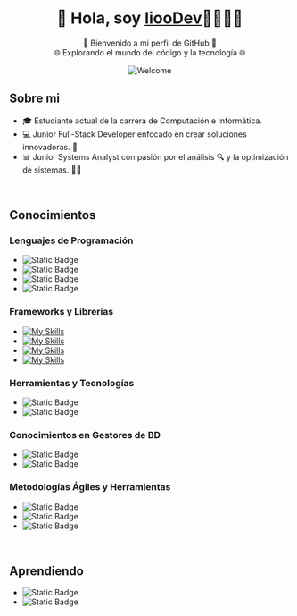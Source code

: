 <div align="center">
  <h1 align="center">🌟 Hola, soy <a href="">liooDev</a>👨🏻‍💻🌟</h1>
  <p align="center">
    🚀 Bienvenido a mi perfil de GitHub 🚀<br>
    🌐 Explorando el mundo del código y la tecnología 🌐
  </p>
  <img src="https://github.com/user-attachments/assets/cb01d339-dee4-4072-8bdb-9d4c9656cb3e" alt="Welcome"/>
</div>

## Sobre mi
- 🎓 Estudiante actual de la carrera de Computación e Informática.
- 💻 Junior Full-Stack Developer enfocado en crear soluciones innovadoras. 🚀
- 📊 Junior Systems Analyst con pasión por el análisis 🔍 y la optimización de sistemas. 🔧✨

<br>

## Conocimientos
### Lenguajes de Programación
- ![Static Badge](https://img.shields.io/badge/%E2%99%A8%EF%B8%8FJava-007396)
- ![Static Badge](https://img.shields.io/badge/%F0%9F%8C%80%20TypeScript%20-3178C6)
- ![Static Badge](https://img.shields.io/badge/%E2%9A%A1JavaScript-F7DF1E)
- ![Static Badge](https://img.shields.io/badge/%F0%9F%8C%90%20HTML%20%26%20CSS%20-E34F26)

### Frameworks y Librerías
- [![My Skills](https://skillicons.dev/icons?i=spring)](https://skillicons.dev)
- [![My Skills](https://skillicons.dev/icons?i=angular)](https://skillicons.dev)
- [![My Skills](https://skillicons.dev/icons?i=bootstrap)](https://skillicons.dev)
- [![My Skills](https://skillicons.dev/icons?i=dotnet)](https://skillicons.dev)

### Herramientas y Tecnologías
- ![Static Badge](https://img.shields.io/badge/-JasperSoft-0078D4?style=flat&logo=jaspersoft&logoColor=white)
- ![Static Badge](https://img.shields.io/badge/-Insomnia-58BDF0?style=flat&logo=insomnia&logoColor=white)

### Conocimientos en Gestores de BD
- ![Static Badge](https://img.shields.io/badge/-MySQL-F29111?style=flat&logo=mysql&logoColor=white)
- ![Static Badge](https://img.shields.io/badge/-SQL%20Server-CC2927?style=flat&logo=microsoft-sql-server&logoColor=white)

### Metodologías Ágiles y Herramientas
- ![Static Badge](https://img.shields.io/badge/-AUP%20(Agile%20Unified%20Process)-007396?style=flat&logo=agile&logoColor=white)
- ![Static Badge](https://img.shields.io/badge/-UML%20(Tools)-6DB33F?style=flat&logo=uml&logoColor=white)
- ![Static Badge](https://img.shields.io/badge/-IBM%20Engineering%20Systems%20Design%20Rhapsody-FF6F00?style=flat&logo=ibm&logoColor=white)

<br>

## Aprendiendo
- ![Static Badge](https://img.shields.io/badge/-AWS-232F3E?style=flat&logo=amazon-aws&logoColor=white)
- ![Static Badge](https://img.shields.io/badge/-Python-3776AB?style=flat&logo=python&logoColor=white)

